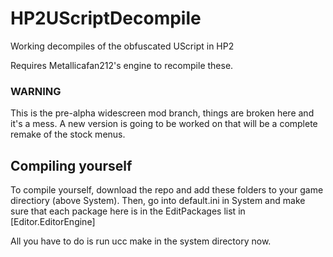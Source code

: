 # HP2UScriptDecompile
Working decompiles of the obfuscated UScript in HP2

Requires Metallicafan212's engine to recompile these.

### WARNING
This is the pre-alpha widescreen mod branch, things are broken here and it's a mess.
A new version is going to be worked on that will be a complete remake of the stock menus.

## Compiling yourself
To compile yourself, download the repo and add these folders to your game directiory (above System).
Then, go into default.ini in System and make sure that each package here is in the EditPackages list in [Editor.EditorEngine]

All you have to do is run ucc make in the system directory now.
